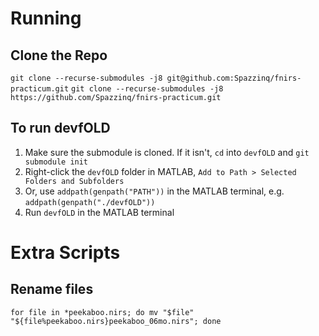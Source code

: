 # Running 
## Clone the Repo
`git clone --recurse-submodules -j8 git@github.com:Spazzinq/fnirs-practicum.git`
`git clone --recurse-submodules -j8 https://github.com/Spazzinq/fnirs-practicum.git`

## To run devfOLD
1. Make sure the submodule is cloned. If it isn't, `cd` into `devfOLD` and `git submodule init`
2. Right-click the `devfOLD` folder in MATLAB, `Add to Path > Selected Folders and Subfolders`
3. Or, use `addpath(genpath("PATH"))` in the MATLAB terminal, e.g. `addpath(genpath("./devfOLD"))`
4. Run `devfOLD` in the MATLAB terminal

# Extra Scripts
## Rename files
`for file in *peekaboo.nirs; do mv "$file" "${file%peekaboo.nirs}peekaboo_06mo.nirs"; done`